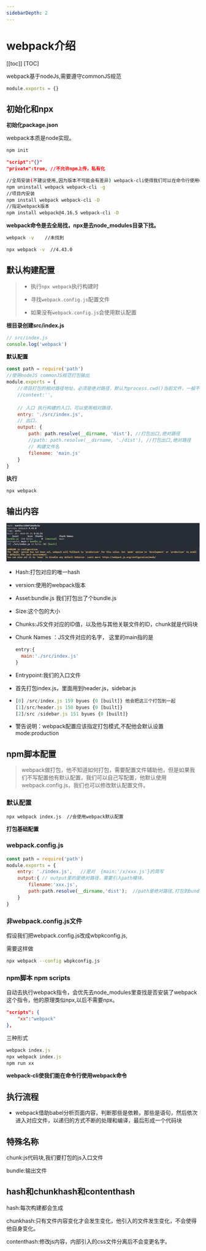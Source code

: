 ```yaml
---
sidebarDepth: 2
---
```

# webpack介绍

[[toc]]
[TOC]


webpack基于nodeJs,需要遵守commonJS规范

```js
module.exports = {}
```

## 初始化和npx 

**初始化package.json**

webpack本质是node实现。

```bash
npm init
```

```json
"script":"{}"
"private":true, //不允许npm上传，私有化
```

```bash
//全局安装(不建议使用,因为版本不可能会有差异) webpack-cli使得我们可以在命令行使用webpack命令
npm uninstall webpack webpack-cli -g    
//项目内安装
npm install webpack webpack-cli -D
//指定webpack版本
npm install webpack@4.16.5 webpack-cli -D
```

**webpack命令是去全局找，npx是去node_modules目录下找。**

```bash
webpack -v    //未找到
```

```sh
npx webpack -v  //4.43.0
```



##  默认构建配置

>- 执行`npx webpack`执行构建时
>
>- 寻找`webpack.config.js`配置文件
>
>- 如果没有`webpack.config.js`会使用默认配置

**根目录创建src/index.js**

```js
// src/index.js
console.log('webpack')
```

**默认配置**

```js
const path = require('path')
//使用nodeJS commonJS规范打包输出
module.exports = {
    //项目打包的相对路径地址，必须是绝对路径，默认为process.cwd()当前文件，一般不动
    //context:'',
    
    // 入口 执行构建的入口，可以使用相对路径，
    entry: './src/index.js',
    // 出口，
    output: {
        path: path.resolve(__dirname, 'dist'), //打包出口,绝对路径  
        //path: path.resolve(__dirname, './dist'), //打包出口,绝对路径  
        // 构建文件名
        filename: 'main.js'
    }
}
```

**执行**

```
npx webpack
```

## 输出内容

![1589506839390](../../.vuepress/public/assets/img/1589506839390.png)

- Hash:打包对应的唯一hash

- version:使用的webpack版本

- Asset:bundle.js 我们打包出了个bundle.js

- Size:这个包的大小

- Chunks:JS文件对应的ID值，以及他与其他关联文件的ID，chunk就是代码块

- Chunk Names ：JS文件对应的名字， 这里的main指的是

  ```js
  entry:{
  	main:'./src/index.js'
  }
  ```

- Entrypoint:我们的入口文件

- 首先打包index.js，里面用到header.js，sidebar.js

- ```js
  [0] /src/index.js 159 byues {0 [built]} 他会把这三个打包到一起
  [1]/src/header.js 150 byues {0 [built]}
  [2]/src /sidebar.js 151 byues {0 [built]}
  ```

- 警告说明：webpack配置应该指定打包模式,不配他会默认设置 mode:production

## npm脚本配置

>webpack做打包，他不知道如何打包，需要配置文件辅助他，但是如果我们不写配置他有默认配置，我们可以自己写配置，他默认使用webpack.config.js，我们也可以修改默认配置文件。

### 默认配置

```bash
npx webpack index.js  //会使用webpack默认配置
```

**打包基础配置**

### webpack.config.js

```js
const path = require('path')
module.exports = {
	entry: './index.js',   //是对  {main:'/x/xxx.js'}的简写
	output:{ // output里的是绝对路径，需要引入path模块，
		filename:'xxx.js',
		path:path.resolve(__dirname,'dist');  //path是绝对路径,打包到bundle文件夹下
	}
}
```

### **非webpack.config.js文件**

假设我们把webpack.config.js改成wbpkconfig.js,

需要这样做

```bash
npx webpack --config wbpkconfig.js
```

### npm脚本 npm scripts

自动去执行webpack指令，会优先去node_modules里查找是否安装了webpack这个指令，他的原理类似npx,以后不需要npx。

```json
"scripts": {
    "xx":"webpack"   
},
```

三种形式

```js
webpack index.js
npx webpack index.js
npm run xx
```

**webpack-cli使我们能在命令行使用webpack命令**

## 执行流程

- webpack借助babel分析页面内容，判断那些是依赖，那些是语句，然后依次进入对应文件，以递归的方式不断的处理和编译，最后形成一个代码块

## 特殊名称

chunk:js代码块,我们要打包的js入口文件

bundle:输出文件

## hash和chunkhash和contenthash

hash:每次构建都会生成

chunkhash:只有文件内容变化才会发生变化，他引入的文件发生变化，不会使得他自身变化。

contenthash:修改js内容，内部引入的css文件分离后不会变更名字。



